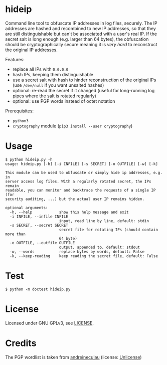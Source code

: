 hideip
======

Command line tool to obfuscate IP addresses in log files, securely. The
IP addresses are hashed and recombined to new IP addresses, so that they
are still distinguishable but can't be associated with a user's real IP.
If the secret salt is long enough (e.g. larger than 64 bytes), the
obfuscation should be cryptographically secure meaning it is *very hard*
to reconstruct the original IP addresses.

Features:
  * replace all IPs with `0.0.0.0`
  * hash IPs, keeping them distinguishable
  * use a secret salt with hash to hinder reconstruction of the original
    IPs (use `/dev/null` if you want unsalted hashes)
  * optional: re-read the secret if it changed (useful for long-running
    log pipes where the salt is rotated regularly)
  * optional: use PGP words instead of octet notation

Prerequisites:

  * `python3`
  * `cryptography` module (`pip3 install --user cryptography`)

Usage
=====

```console
$ python hideip.py -h
usage: hideip.py [-h] [-i INFILE] [-s SECRET] [-o OUTFILE] [-w] [-k]

This module can be used to obfuscate or simply hide ip addresses, e.g. in
server access log files. With a regularly rotated secret, the IPs remain
readable, you can monitor and backtrace the requests of a single IP (for
security auditing, ...) but the actual user IP remains hidden.

optional arguments:
  -h, --help            show this help message and exit
  -i INFILE, --infile INFILE
                        input, read line by line, default: stdin
  -s SECRET, --secret SECRET
                        secret file for rotating IPs (should contain more than
                        64 byte)
  -o OUTFILE, --outfile OUTFILE
                        output, appended to, default: stdout
  -w, --words           replace bytes by words, default: False
  -k, --keep-reading    keep reading the secret file, default: False
```

Test
====

```console
$ python -m doctest hideip.py
```

License
=======

Licensed under GNU GPLv3, see [LICENSE](LICENSE).

Credits
=======

The PGP wordlist is taken from [andreineculau](https://github.com/andreineculau/pgp-word-list) (license: [Unlicense](http://unlicense.org))

